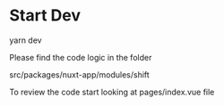 # Start Dev

yarn dev

Please find the code logic in the folder

src/packages/nuxt-app/modules/shift

To review the code start looking at pages/index.vue file
